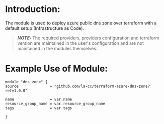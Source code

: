 # Introduction:

The module is used to deploy azure public dns zone over terraform with a default setup (Infrastructure as Code).

> **_NOTE:_** The required providers, providers configuration and terraform version are maintained in the user's configuration and are not maintained in the modules themselves.

# Example Use of Module:

    module "dns_zone" {
    source              = "github.com/la-cc/terraform-azure-dns-zone?ref=1.0.0"

    name                = var.name
    resource_group_name = var.resource_group_name
    tags                = var.tags

    }
